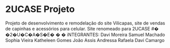 # 2UCASE Projeto
Projeto de desenvolvimento e remodelação do site Vilicapas, site de vendas de capinhas e acessórios para celular.
Site renomeado para 2UCASE
#� �2�U�C�A�S�E�
�
�
iNTEGRANTES:
Davi Moreira
Samuel Machado
Sophia Vieira
Katheleen Gomes
João Assis
Andressa Rafaela
Davi Camargo
